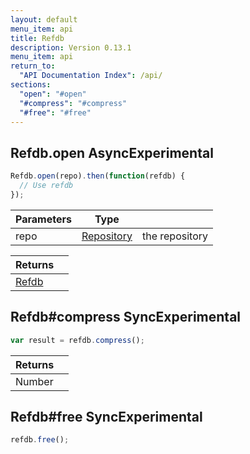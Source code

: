 ```yaml
---
layout: default
menu_item: api
title: Refdb
description: Version 0.13.1
menu_item: api
return_to:
  "API Documentation Index": /api/
sections:
  "open": "#open"
  "#compress": "#compress"
  "#free": "#free"
---
```


## <a name="open"></a><span>Refdb.</span>open <span class="tags"><span class="async">Async</span><span class="experimental">Experimental</span></span>

```js
Refdb.open(repo).then(function(refdb) {
  // Use refdb
});
```

| Parameters | Type |   |
| --- | --- | --- |
| repo | [Repository](/api/repository/) | the repository |

| Returns |  |
| --- | --- |
| [Refdb](/api/refdb/) |  |

## <a name="compress"></a><span>Refdb#</span>compress <span class="tags"><span class="sync">Sync</span><span class="experimental">Experimental</span></span>

```js
var result = refdb.compress();
```

| Returns |  |
| --- | --- |
| Number |  |

## <a name="free"></a><span>Refdb#</span>free <span class="tags"><span class="sync">Sync</span><span class="experimental">Experimental</span></span>

```js
refdb.free();
```

